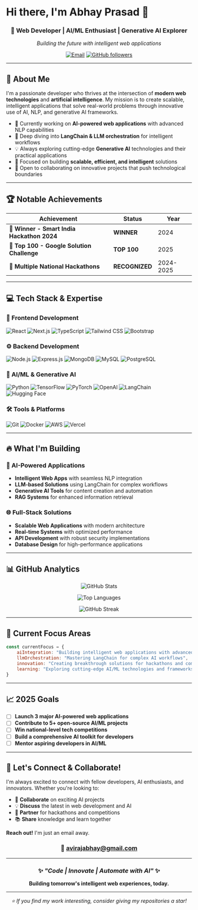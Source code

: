 # Hi there, I'm Abhay Prasad 👋

<div align="center">
  
### 🚀 Web Developer | AI/ML Enthusiast | Generative AI Explorer

*Building the future with intelligent web applications*

[![Email](https://img.shields.io/badge/Email-avirajabhay%40gmail.com-red?style=flat-square&logo=gmail&logoColor=white)](mailto:avirajabhay@gmail.com)
[![GitHub followers](https://img.shields.io/github/followers/AbhayPrasadd?label=Follow&style=flat-square&logo=github)](https://github.com/AbhayPrasadd)

</div>

---

## 🎯 About Me

I'm a passionate developer who thrives at the intersection of **modern web technologies** and **artificial intelligence**. My mission is to create scalable, intelligent applications that solve real-world problems through innovative use of AI, NLP, and generative AI frameworks.

- 🔭 Currently working on **AI-powered web applications** with advanced NLP capabilities
- 🌱 Deep diving into **LangChain & LLM orchestration** for intelligent workflows  
- 💡 Always exploring cutting-edge **Generative AI** technologies and their practical applications
- 🎯 Focused on building **scalable, efficient, and intelligent** solutions
- 🤝 Open to collaborating on innovative projects that push technological boundaries

---

## 🏆 Notable Achievements

<div align="center">

| Achievement | Status | Year |
|-------------|---------|------|
| 🥇 **Winner - Smart India Hackathon 2024** | **WINNER** | 2024 |
| 🚀 **Top 100 - Google Solution Challenge** | **TOP 100** | 2025 |
| 🏅 **Multiple National Hackathons** | **RECOGNIZED** | 2024-2025 |

</div>

---

## 💻 Tech Stack & Expertise

### 🎨 Frontend Development
![React](https://img.shields.io/badge/React-20232A?style=for-the-badge&logo=react&logoColor=61DAFB)
![Next.js](https://img.shields.io/badge/Next.js-000000?style=for-the-badge&logo=next.js&logoColor=white)
![TypeScript](https://img.shields.io/badge/TypeScript-007ACC?style=for-the-badge&logo=typescript&logoColor=white)
![Tailwind CSS](https://img.shields.io/badge/Tailwind_CSS-38B2AC?style=for-the-badge&logo=tailwind-css&logoColor=white)
![Bootstrap](https://img.shields.io/badge/Bootstrap-7952B3?style=for-the-badge&logo=bootstrap&logoColor=white)

### ⚙️ Backend Development  
![Node.js](https://img.shields.io/badge/Node.js-339933?style=for-the-badge&logo=node.js&logoColor=white)
![Express.js](https://img.shields.io/badge/Express.js-000000?style=for-the-badge&logo=express&logoColor=white)
![MongoDB](https://img.shields.io/badge/MongoDB-47A248?style=for-the-badge&logo=mongodb&logoColor=white)
![MySQL](https://img.shields.io/badge/MySQL-003B57?style=for-the-badge&logo=mysql&logoColor=white)
![PostgreSQL](https://img.shields.io/badge/PostgreSQL-316192?style=for-the-badge&logo=postgresql&logoColor=white)

### 🤖 AI/ML & Generative AI
![Python](https://img.shields.io/badge/Python-3776AB?style=for-the-badge&logo=python&logoColor=white)
![TensorFlow](https://img.shields.io/badge/TensorFlow-FF6F00?style=for-the-badge&logo=tensorflow&logoColor=white)
![PyTorch](https://img.shields.io/badge/PyTorch-EE4C2C?style=for-the-badge&logo=pytorch&logoColor=white)
![OpenAI](https://img.shields.io/badge/OpenAI-412991?style=for-the-badge&logo=openai&logoColor=white)
![LangChain](https://img.shields.io/badge/LangChain-FF9900?style=for-the-badge&logoColor=white)
![Hugging Face](https://img.shields.io/badge/Hugging%20Face-FFD21E?style=for-the-badge&logo=huggingface&logoColor=black)

### 🛠️ Tools & Platforms
![Git](https://img.shields.io/badge/Git-F05032?style=for-the-badge&logo=git&logoColor=white)
![Docker](https://img.shields.io/badge/Docker-2CA5E0?style=for-the-badge&logo=docker&logoColor=white)
![AWS](https://img.shields.io/badge/AWS-232F3E?style=for-the-badge&logo=amazon-aws&logoColor=white)
![Vercel](https://img.shields.io/badge/Vercel-000000?style=for-the-badge&logo=vercel&logoColor=white)

---

## 🔥 What I'm Building

### 🧠 AI-Powered Applications
- **Intelligent Web Apps** with seamless NLP integration
- **LLM-based Solutions** using LangChain for complex workflows
- **Generative AI Tools** for content creation and automation
- **RAG Systems** for enhanced information retrieval

### 🌐 Full-Stack Solutions
- **Scalable Web Applications** with modern architecture
- **Real-time Systems** with optimized performance
- **API Development** with robust security implementations
- **Database Design** for high-performance applications

---

## 📊 GitHub Analytics

<div align="center">
  
![GitHub Stats](https://github-readme-stats.vercel.app/api?username=AbhayPrasadd&show_icons=true&theme=radical&hide_border=true&count_private=true)

![Top Languages](https://github-readme-stats.vercel.app/api/top-langs/?username=AbhayPrasadd&layout=compact&theme=radical&hide_border=true&langs_count=8)

![GitHub Streak](https://github-readme-streak-stats.herokuapp.com/?user=AbhayPrasadd&theme=radical&hide_border=true)

</div>

---

## 🎯 Current Focus Areas

```javascript
const currentFocus = {
    aiIntegration: "Building intelligent web applications with advanced AI capabilities",
    llmOrchestration: "Mastering LangChain for complex AI workflows",
    innovation: "Creating breakthrough solutions for hackathons and competitions",
    learning: "Exploring cutting-edge AI/ML technologies and frameworks"
}
```

---

## 📈 2025 Goals

- [ ] **Launch 3 major AI-powered web applications**
- [ ] **Contribute to 5+ open-source AI/ML projects**  
- [ ] **Win national-level tech competitions**
- [ ] **Build a comprehensive AI toolkit for developers**
- [ ] **Mentor aspiring developers in AI/ML**

---

## 🤝 Let's Connect & Collaborate!

I'm always excited to connect with fellow developers, AI enthusiasts, and innovators. Whether you're looking to:

- 🚀 **Collaborate** on exciting AI projects
- 💡 **Discuss** the latest in web development and AI
- 🎯 **Partner** for hackathons and competitions
- 📚 **Share** knowledge and learn together

**Reach out!** I'm just an email away.

<div align="center">

### 📧 **avirajabhay@gmail.com**

---

### ✨ *"Code | Innovate | Automate with AI"* ✨

**Building tomorrow's intelligent web experiences, today.**

</div>

---

<div align="center">
  
*⭐ If you find my work interesting, consider giving my repositories a star!*

</div>
